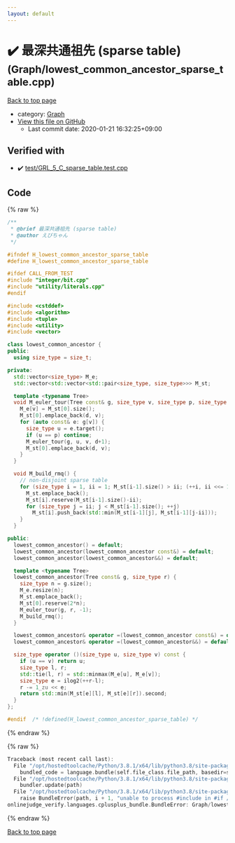 ```yaml
---
layout: default
---
```


<!-- mathjax config similar to math.stackexchange -->
<script type="text/javascript" async
  src="https://cdnjs.cloudflare.com/ajax/libs/mathjax/2.7.5/MathJax.js?config=TeX-MML-AM_CHTML">
</script>
<script type="text/x-mathjax-config">
  MathJax.Hub.Config({
    TeX: { equationNumbers: { autoNumber: "AMS" }},
    tex2jax: {
      inlineMath: [ ['$','$'] ],
      processEscapes: true
    },
    "HTML-CSS": { matchFontHeight: false },
    displayAlign: "left",
    displayIndent: "2em"
  });
</script>

<script type="text/javascript" src="https://cdnjs.cloudflare.com/ajax/libs/jquery/3.4.1/jquery.min.js"></script>
<script src="https://cdn.jsdelivr.net/npm/jquery-balloon-js@1.1.2/jquery.balloon.min.js" integrity="sha256-ZEYs9VrgAeNuPvs15E39OsyOJaIkXEEt10fzxJ20+2I=" crossorigin="anonymous"></script>
<script type="text/javascript" src="../../assets/js/copy-button.js"></script>
<link rel="stylesheet" href="../../assets/css/copy-button.css" />


# :heavy_check_mark: 最深共通祖先 (sparse table) <small>(Graph/lowest_common_ancestor_sparse_table.cpp)</small>

<a href="../../index.html">Back to top page</a>

* category: <a href="../../index.html#4cdbd2bafa8193091ba09509cedf94fd">Graph</a>
* <a href="{{ site.github.repository_url }}/blob/master/Graph/lowest_common_ancestor_sparse_table.cpp">View this file on GitHub</a>
    - Last commit date: 2020-01-21 16:32:25+09:00




## Verified with

* :heavy_check_mark: <a href="../../verify/test/GRL_5_C_sparse_table.test.cpp.html">test/GRL_5_C_sparse_table.test.cpp</a>


## Code

<a id="unbundled"></a>
{% raw %}
```cpp
/**
 * @brief 最深共通祖先 (sparse table)
 * @author えびちゃん
 */

#ifndef H_lowest_common_ancestor_sparse_table
#define H_lowest_common_ancestor_sparse_table

#ifdef CALL_FROM_TEST
#include "integer/bit.cpp"
#include "utility/literals.cpp"
#endif

#include <cstddef>
#include <algorithm>
#include <tuple>
#include <utility>
#include <vector>

class lowest_common_ancestor {
public:
  using size_type = size_t;

private:
  std::vector<size_type> M_e;
  std::vector<std::vector<std::pair<size_type, size_type>>> M_st;

  template <typename Tree>
  void M_euler_tour(Tree const& g, size_type v, size_type p, size_type d = 0) {
    M_e[v] = M_st[0].size();
    M_st[0].emplace_back(d, v);
    for (auto const& e: g[v]) {
      size_type u = e.target();
      if (u == p) continue;
      M_euler_tour(g, u, v, d+1);
      M_st[0].emplace_back(d, v);
    }
  }

  void M_build_rmq() {
    // non-disjoint sparse table
    for (size_type i = 1, ii = 1; M_st[i-1].size() > ii; (++i, ii <<= 1)) {
      M_st.emplace_back();
      M_st[i].reserve(M_st[i-1].size()-ii);
      for (size_type j = ii; j < M_st[i-1].size(); ++j)
        M_st[i].push_back(std::min(M_st[i-1][j], M_st[i-1][j-ii]));
    }
  }

public:
  lowest_common_ancestor() = default;
  lowest_common_ancestor(lowest_common_ancestor const&) = default;
  lowest_common_ancestor(lowest_common_ancestor&&) = default;

  template <typename Tree>
  lowest_common_ancestor(Tree const& g, size_type r) {
    size_type n = g.size();
    M_e.resize(n);
    M_st.emplace_back();
    M_st[0].reserve(2*n);
    M_euler_tour(g, r, -1);
    M_build_rmq();
  }

  lowest_common_ancestor& operator =(lowest_common_ancestor const&) = default;
  lowest_common_ancestor& operator =(lowest_common_ancestor&&) = default;

  size_type operator ()(size_type u, size_type v) const {
    if (u == v) return u;
    size_type l, r;
    std::tie(l, r) = std::minmax(M_e[u], M_e[v]);
    size_type e = ilog2(++r-l);
    r -= 1_zu << e;
    return std::min(M_st[e][l], M_st[e][r]).second;
  }
};

#endif  /* !defined(H_lowest_common_ancestor_sparse_table) */

```
{% endraw %}

<a id="bundled"></a>
{% raw %}
```cpp
Traceback (most recent call last):
  File "/opt/hostedtoolcache/Python/3.8.1/x64/lib/python3.8/site-packages/onlinejudge_verify/docs.py", line 347, in write_contents
    bundled_code = language.bundle(self.file_class.file_path, basedir=self.cpp_source_path)
  File "/opt/hostedtoolcache/Python/3.8.1/x64/lib/python3.8/site-packages/onlinejudge_verify/languages/cplusplus.py", line 68, in bundle
    bundler.update(path)
  File "/opt/hostedtoolcache/Python/3.8.1/x64/lib/python3.8/site-packages/onlinejudge_verify/languages/cplusplus_bundle.py", line 181, in update
    raise BundleError(path, i + 1, "unable to process #include in #if / #ifdef / #ifndef other than include guards")
onlinejudge_verify.languages.cplusplus_bundle.BundleError: Graph/lowest_common_ancestor_sparse_table.cpp: line 10: unable to process #include in #if / #ifdef / #ifndef other than include guards

```
{% endraw %}

<a href="../../index.html">Back to top page</a>

